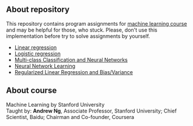 ## About repository
This repository contains program assignments for [machine learning course](https://www.coursera.org/learn/machine-learning) and may be helpful for those, who stuck. Please, don't use this implementation before try to solve assignments by yourself.

* [Linear regression](machine-learning-ex1)
* [Logistic regression](machine-learning-ex2)
* [Multi-class Classification and Neural Networks](machine-learning-ex3)
* [Neural Network Learning](machine-learning-ex4)
* [Regularized Linear Regression and Bias/Variance](machine-learning-ex5)

## About course
Machine Learning by Stanford University  
Taught by: **Andrew Ng**, Associate Professor, Stanford University; Chief Scientist, Baidu; Chairman and Co-founder, Coursera
